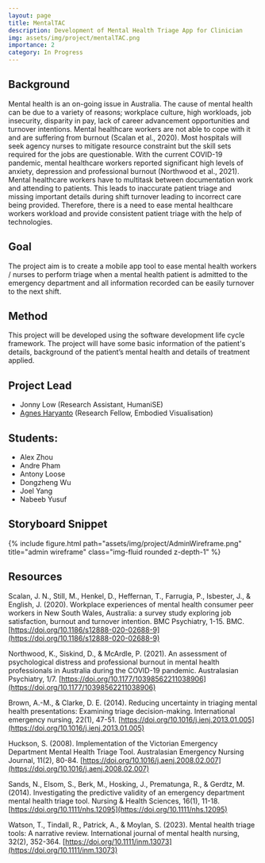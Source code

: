 ```yaml
---
layout: page
title: MentalTAC
description: Development of Mental Health Triage App for Clinician
img: assets/img/project/mentalTAC.png
importance: 2
category: In Progress
---
```


## Background

Mental health is an on-going issue in Australia. The cause of mental health can be due to a variety of reasons; workplace culture, high workloads, job insecurity, disparity in pay, lack of career advancement opportunities and turnover intentions. Mental healthcare workers are not able to cope with it and are suffering from burnout (Scalan et al., 2020). Most hospitals will seek agency nurses to mitigate resource constraint but the skill sets required for the jobs are questionable. With the current COVID-19 pandemic, mental healthcare workers reported significant high levels of anxiety, depression and professional burnout (Northwood et al., 2021). Mental healthcare workers have to multitask between documentation work and attending to patients. This leads to inaccurate patient triage and missing important details during shift turnover leading to incorrect care being provided. Therefore, there is a need to ease mental healthcare workers workload and provide consistent patient triage with the help of technologies.

## Goal
The project aim is to create a mobile app tool to ease mental health workers / nurses to perform triage when a mental health patient is admitted to the emergency department and all information recorded can be easily turnover to the next shift. 

## Method
This project will be developed using the software development life cycle framework. The project will have some basic information of the patient's details, background of the patient’s mental health and details of treatment applied.

## Project Lead

- Jonny Low (Research Assistant, HumaniSE)
- [Agnes Haryanto](https://research.monash.edu/en/persons/agnes-haryanto) (Research Fellow, Embodied Visualisation)

## Students: 

- Alex Zhou
- Andre Pham
- Antony Loose
- Dongzheng Wu
- Joel Yang
- Nabeeb Yusuf

## Storyboard Snippet

<div class="row">
    <div class="col-sm mt-3 mt-md-0">
        {% include figure.html path="assets/img/project/AdminWireframe.png" title="admin wireframe" class="img-fluid rounded z-depth-1" %}
    </div>
</div>

## Resources
Scalan, J. N., Still, M., Henkel, D., Heffernan, T., Farrugia, P., Isbester, J., & English, J. (2020). Workplace experiences of mental health consumer peer workers in New South Wales, Australia: a survey study exploring job satisfaction, burnout and turnover intention. BMC Psychiatry, 1-15. BMC. [https://doi.org/10.1186/s12888-020-02688-9](https://doi.org/10.1186/s12888-020-02688-9)

Northwood, K., Siskind, D., & McArdle, P. (2021). An assessment of psychological distress and professional burnout in mental health professionals in Australia during the COVID-19 pandemic. Australasian Psychiatry, 1/7. [https://doi.org/10.1177/10398562211038906](https://doi.org/10.1177/10398562211038906)

Brown, A.-M., & Clarke, D. E. (2014). Reducing uncertainty in triaging mental health presentations: Examining triage decision-making. International emergency nursing, 22(1), 47-51. [https://doi.org/10.1016/j.ienj.2013.01.005](https://doi.org/10.1016/j.ienj.2013.01.005)

Huckson, S. (2008). Implementation of the Victorian Emergency Department Mental Health Triage Tool. Australasian Emergency Nursing Journal, 11(2), 80-84. [https://doi.org/10.1016/j.aenj.2008.02.007](https://doi.org/10.1016/j.aenj.2008.02.007)

Sands, N., Elsom, S., Berk, M., Hosking, J., Prematunga, R., & Gerdtz, M. (2014). Investigating the predictive validity of an emergency department mental health triage tool. Nursing & Health Sciences, 16(1), 11-18. [https://doi.org/10.1111/nhs.12095](https://doi.org/10.1111/nhs.12095) 

Watson, T., Tindall, R., Patrick, A., & Moylan, S. (2023). Mental health triage tools: A narrative review. International journal of mental health nursing, 32(2), 352-364. [https://doi.org/10.1111/inm.13073](https://doi.org/10.1111/inm.13073) 